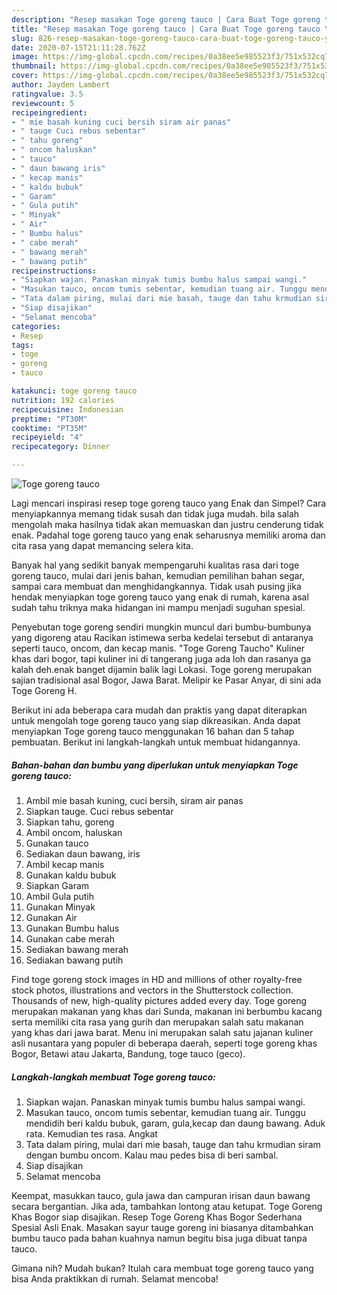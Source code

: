 ```yaml
---
description: "Resep masakan Toge goreng tauco | Cara Buat Toge goreng tauco Yang Mudah Dan Praktis"
title: "Resep masakan Toge goreng tauco | Cara Buat Toge goreng tauco Yang Mudah Dan Praktis"
slug: 826-resep-masakan-toge-goreng-tauco-cara-buat-toge-goreng-tauco-yang-mudah-dan-praktis
date: 2020-07-15T21:11:28.762Z
image: https://img-global.cpcdn.com/recipes/0a38ee5e985523f3/751x532cq70/toge-goreng-tauco-foto-resep-utama.jpg
thumbnail: https://img-global.cpcdn.com/recipes/0a38ee5e985523f3/751x532cq70/toge-goreng-tauco-foto-resep-utama.jpg
cover: https://img-global.cpcdn.com/recipes/0a38ee5e985523f3/751x532cq70/toge-goreng-tauco-foto-resep-utama.jpg
author: Jayden Lambert
ratingvalue: 3.5
reviewcount: 5
recipeingredient:
- " mie basah kuning cuci bersih siram air panas"
- " tauge Cuci rebus sebentar"
- " tahu goreng"
- " oncom haluskan"
- " tauco"
- " daun bawang iris"
- " kecap manis"
- " kaldu bubuk"
- " Garam"
- " Gula putih"
- " Minyak"
- " Air"
- " Bumbu halus"
- " cabe merah"
- " bawang merah"
- " bawang putih"
recipeinstructions:
- "Siapkan wajan. Panaskan minyak tumis bumbu halus sampai wangi."
- "Masukan tauco, oncom tumis sebentar, kemudian tuang air. Tunggu mendidih beri kaldu bubuk, garam, gula,kecap dan daung bawang. Aduk rata. Kemudian tes rasa. Angkat"
- "Tata dalam piring, mulai dari mie basah, tauge dan tahu krmudian siram dengan bumbu oncom. Kalau mau pedes bisa di beri sambal."
- "Siap disajikan"
- "Selamat mencoba"
categories:
- Resep
tags:
- toge
- goreng
- tauco

katakunci: toge goreng tauco 
nutrition: 192 calories
recipecuisine: Indonesian
preptime: "PT30M"
cooktime: "PT35M"
recipeyield: "4"
recipecategory: Dinner

---
```



![Toge goreng tauco](https://img-global.cpcdn.com/recipes/0a38ee5e985523f3/751x532cq70/toge-goreng-tauco-foto-resep-utama.jpg)

Lagi mencari inspirasi resep toge goreng tauco yang Enak dan Simpel? Cara menyiapkannya memang tidak susah dan tidak juga mudah. bila salah mengolah maka hasilnya tidak akan memuaskan dan justru cenderung tidak enak. Padahal toge goreng tauco yang enak seharusnya memiliki aroma dan cita rasa yang dapat memancing selera kita.

Banyak hal yang sedikit banyak mempengaruhi kualitas rasa dari toge goreng tauco, mulai dari jenis bahan, kemudian pemilihan bahan segar, sampai cara membuat dan menghidangkannya. Tidak usah pusing jika hendak menyiapkan toge goreng tauco yang enak di rumah, karena asal sudah tahu triknya maka hidangan ini mampu menjadi suguhan spesial.

Penyebutan toge goreng sendiri mungkin muncul dari bumbu-bumbunya yang digoreng atau Racikan istimewa serba kedelai tersebut di antaranya seperti tauco, oncom, dan kecap manis. &#34;Toge Goreng Taucho&#34; Kuliner khas dari bogor, tapi kuliner ini di tangerang juga ada loh dan rasanya ga kalah deh.enak banget dijamin balik lagi Lokasi. Toge goreng merupakan sajian tradisional asal Bogor, Jawa Barat. Melipir ke Pasar Anyar, di sini ada Toge Goreng H.


Berikut ini ada beberapa cara mudah dan praktis yang dapat diterapkan untuk mengolah toge goreng tauco yang siap dikreasikan. Anda dapat menyiapkan Toge goreng tauco menggunakan 16 bahan dan 5 tahap pembuatan. Berikut ini langkah-langkah untuk membuat hidangannya.

<!--inarticleads1-->

##### Bahan-bahan dan bumbu yang diperlukan untuk menyiapkan Toge goreng tauco:

1. Ambil  mie basah kuning, cuci bersih, siram air panas
1. Siapkan  tauge. Cuci rebus sebentar
1. Siapkan  tahu, goreng
1. Ambil  oncom, haluskan
1. Gunakan  tauco
1. Sediakan  daun bawang, iris
1. Ambil  kecap manis
1. Gunakan  kaldu bubuk
1. Siapkan  Garam
1. Ambil  Gula putih
1. Gunakan  Minyak
1. Gunakan  Air
1. Gunakan  Bumbu halus
1. Gunakan  cabe merah
1. Sediakan  bawang merah
1. Sediakan  bawang putih


Find toge goreng stock images in HD and millions of other royalty-free stock photos, illustrations and vectors in the Shutterstock collection. Thousands of new, high-quality pictures added every day. Toge goreng merupakan makanan yang khas dari Sunda, makanan ini berbumbu kacang serta memiliki cita rasa yang gurih dan merupakan salah satu makanan yang khas dari jawa barat. Menu ini merupakan salah satu jajanan kuliner asli nusantara yang populer di beberapa daerah, seperti toge goreng khas Bogor, Betawi atau Jakarta, Bandung, toge tauco (geco). 

<!--inarticleads2-->

##### Langkah-langkah membuat Toge goreng tauco:

1. Siapkan wajan. Panaskan minyak tumis bumbu halus sampai wangi.
1. Masukan tauco, oncom tumis sebentar, kemudian tuang air. Tunggu mendidih beri kaldu bubuk, garam, gula,kecap dan daung bawang. Aduk rata. Kemudian tes rasa. Angkat
1. Tata dalam piring, mulai dari mie basah, tauge dan tahu krmudian siram dengan bumbu oncom. Kalau mau pedes bisa di beri sambal.
1. Siap disajikan
1. Selamat mencoba


Keempat, masukkan tauco, gula jawa dan campuran irisan daun bawang secara bergantian. Jika ada, tambahkan lontong atau ketupat. Toge Goreng Khas Bogor siap disajikan. Resep Toge Goreng Khas Bogor Sederhana Spesial Asli Enak. Masakan sayur tauge goreng ini biasanya ditambahkan bumbu tauco pada bahan kuahnya namun begitu bisa juga dibuat tanpa tauco. 

Gimana nih? Mudah bukan? Itulah cara membuat toge goreng tauco yang bisa Anda praktikkan di rumah. Selamat mencoba!
